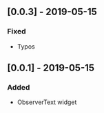 ## [0.0.3] - 2019-05-15

### Fixed
* Typos

## [0.0.1] - 2019-05-15

### Added
* ObserverText widget
